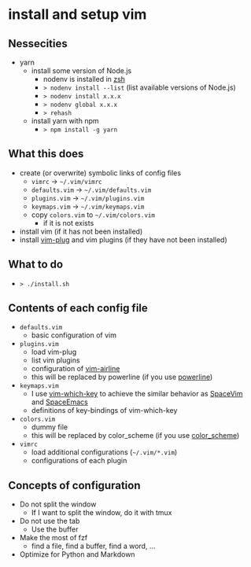 # install and setup vim

## Nessecities

* yarn
    * install some version of Node.js
        * nodenv is installed in [zsh](/zsh/)
        * `> nodenv install --list` (list available versions of Node.js)
        * `> nodenv install x.x.x`
        * `> nodenv global x.x.x`
        * `> rehash`
    * install yarn with npm
        * `> npm install -g yarn`

## What this does

* create (or overwrite) symbolic links of config files
    * `vimrc` -> `~/.vim/vimrc`
    * `defaults.vim` -> `~/.vim/defaults.vim`
    * `plugins.vim` -> `~/.vim/plugins.vim`
    * `keymaps.vim` -> `~/.vim/keymaps.vim`
    * copy `colors.vim` to `~/.vim/colors.vim`
        * if it is not exists
* install vim (if it has not been installed)
* install [vim-plug](https://github.com/junegunn/vim-plug) and vim plugins (if they have not been installed)

## What to do

* `> ./install.sh`

## Contents of each config file

* `defaults.vim`
    * basic configuration of vim
* `plugins.vim`
    * load vim-plug
    * list vim plugins
    * configuration of [vim-airline](https://github.com/vim-airline/vim-airline)
    * this will be replaced by powerline (if you use [powerline](/powerline/))
* `keymaps.vim`
    * I use [vim-which-key](https://github.com/liuchengxu/vim-which-key) to achieve the similar behavior as [SpaceVim](https://spacevim.org/) and [SpaceEmacs](https://www.spacemacs.org/)
    * definitions of key-bindings of vim-which-key
* `colors.vim`
    * dummy file
    * this will be replaced by color_scheme (if you use [color_scheme](/color_scheme/))
* `vimrc`
    * load additional configurations (`~/.vim/*.vim`)
    * configurations of each plugin

## Concepts of configuration

* Do not split the window
    * If I want to split the window, do it with tmux
* Do not use the tab
    * Use the buffer
* Make the most of fzf
    * find a file, find a buffer, find a word, ...
* Optimize for Python and Markdown
